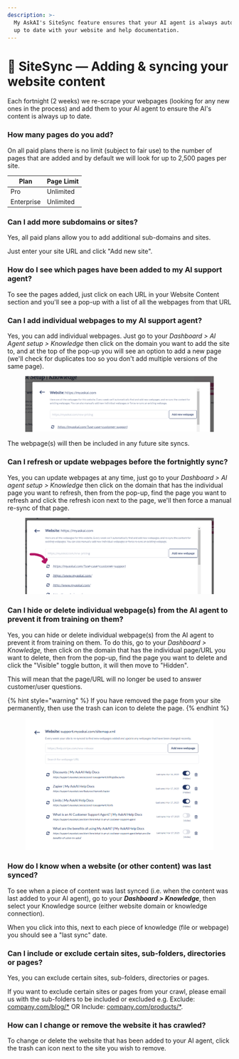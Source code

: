 ```yaml
---
description: >-
  My AskAI's SiteSync feature ensures that your AI agent is always automatically
  up to date with your website and help documentation.
---
```


# 🔁 SiteSync — Adding & syncing your website content

Each fortnight (2 weeks) we re-scrape your webpages (looking for any new ones in the process) and add them to your AI agent to ensure the AI's content is always up to date.

### How many pages do you add?

On all paid plans there is no limit (subject to fair use) to the number of pages that are added and by default we will look for up to 2,500 pages per site.

| Plan       | Page Limit |
| ---------- | ---------- |
| Pro        | Unlimited  |
| Enterprise | Unlimited  |

### Can I add more subdomains or sites?

Yes, all paid plans allow you to add additional sub-domains and sites.

Just enter your site URL and click "Add new site".

### How do I see which pages have been added to my AI support agent?

To see the pages added, just click on each URL in your Website Content section and you'll see a pop-up with a list of all the webpages from that URL

### Can I add individual webpages to my AI support agent?

Yes, you can add individual webpages. Just go to your _Dashboard > AI Agent setup > Knowledge_ then click on the domain you want to add the site to, and at the top of the pop-up you will see an option to add a new page (we'll check for duplicates too so you don't add multiple versions of the same page).

<figure><img src="../.gitbook/assets/image (296).png" alt="" width="563"><figcaption></figcaption></figure>

The webpage(s) will then be included in any future site syncs.

### Can I refresh or update webpages before the fortnightly sync?

Yes, you can update webpages at any time,  just go to your _Dashboard > AI agent setup > Knowledge_ then click on the domain that has the individual page you want to refresh, then from the pop-up, find the page you want to refresh and click the refresh icon next to the page, we'll then force a manual re-sync of that page.

<figure><img src="../.gitbook/assets/image (297).png" alt="" width="563"><figcaption></figcaption></figure>

### Can I hide or delete individual webpage(s) from the AI agent to prevent it from training on them? &#x20;

Yes, you can hide or delete individual webpage(s) from the AI agent to prevent it from training on them. To do this, go to your _Dashboard > Knowledge,_ then click on the domain that has the individual page/URL you want to delete, then from the pop-up, find the page you want to delete and click the "Visible" toggle button, it will then move to "Hidden".&#x20;

This will mean that the page/URL will no longer be used to answer customer/user questions.

{% hint style="warning" %}
If you have removed the page from your site permanently, then use the trash can icon to delete the page.
{% endhint %}

<figure><img src="../.gitbook/assets/Screenshot 2025-04-22 082252.png" alt=""><figcaption></figcaption></figure>

### How do I know when a website (or other content) was last synced?

To see when a piece of content was last synced (i.e. when the content was last added to your AI agent), go to your _**Dashboard > Knowledge**_, then select your Knowledge source (either website domain or knowledge connection).

When you click into this, next to each piece of knowledge (file or webpage) you should see a "last sync" date.

### Can I include or exclude certain sites, sub-folders, directories or pages?

Yes, you can exclude certain sites, sub-folders, directories or pages.

If you want to exclude certain sites or pages from your crawl, please email us with the sub-folders to be included or excluded e.g. Exclude: [company.com/blog/\*](http://company.com/blog/*) OR Include: [company.com/products/\*](http://company.com/products/*).

### How can I change or remove the website it has crawled?

To change or delete the website that has been added to your AI agent, click the trash can icon next to the site you wish to remove.
